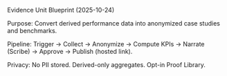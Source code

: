 Evidence Unit Blueprint (2025-10-24)

Purpose: Convert derived performance data into anonymized case studies and benchmarks.

Pipeline: Trigger → Collect → Anonymize → Compute KPIs → Narrate (Scribe) → Approve → Publish (hosted link).

Privacy: No PII stored. Derived-only aggregates. Opt-in Proof Library.
